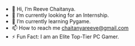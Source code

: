 - 👋 Hi, I’m Reeve Chaitanya.
- 👀 I’m currently looking for an Internship.
- 🌱 I’m currently learning Pygame.
- 📫 How to reach me chaitanyareeve@gmail.com
- ⚡ Fun Fact: I am an Elite Top-Tier PC Gamer.

<!---
reeve-c/reeve-c is a ✨ special ✨ repository because its `README.md` (this file) appears on your GitHub profile.
You can click the Preview link to take a look at your changes.
--->
